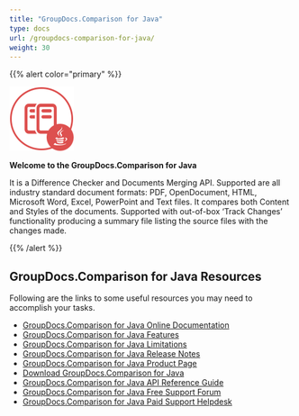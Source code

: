 ```yaml
---
title: "GroupDocs.Comparison for Java"
type: docs
url: /groupdocs-comparison-for-java/
weight: 30
---
```


{{% alert color="primary" %}} 

![todo:image\_alt\_text](groupdocs-comparison-for-java_1)

**Welcome to the GroupDocs.Comparison for Java**

It is a Difference Checker and Documents Merging API. Supported are all industry standard document formats: PDF, OpenDocument, HTML, Microsoft Word, Excel, PowerPoint and Text files. It compares both Content and Styles of the documents. Supported with out-of-box ‘Track Changes’ functionality producing a summary file listing the source files with the changes made.

{{% /alert %}} 
## **GroupDocs.Comparison for Java Resources**
Following are the links to some useful resources you may need to accomplish your tasks.

- [GroupDocs.Comparison for Java Online Documentation](https://docs.groupdocs.com/display/comparisonjava/)
- [GroupDocs.Comparison for Java Features](https://docs.groupdocs.com/display/comparisonjava/Features+Overview)
- [GroupDocs.Comparison for Java Limitations](https://docs.groupdocs.com/display/comparisonjava/Evaluation+Limitations+and+Licensing+of+GroupDocs.Comparison)
- [GroupDocs.Comparison for Java Release Notes](https://docs.groupdocs.com/display/comparisonjava/Release+Notes)
- [GroupDocs.Comparison for Java Product Page](https://products.groupdocs.com/comparison/java)
- [Download GroupDocs.Comparison for Java](https://artifact.groupdocs.com/webapp/#/artifacts/browse/tree/General/repo/com/groupdocs/groupdocs-comparison)
- [GroupDocs.Comparison for Java API Reference Guide](https://apireference.groupdocs.com/java/comparison)
- [GroupDocs.Comparison for Java Free Support Forum](https://forum.groupdocs.com/c/comparison)
- [GroupDocs.Comparison for Java Paid Support Helpdesk](https://helpdesk.groupdocs.com/)
